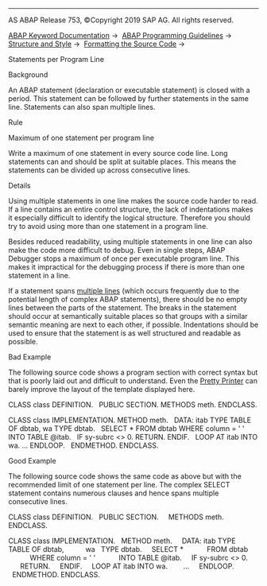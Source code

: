   

* * *

AS ABAP Release 753, ©Copyright 2019 SAP AG. All rights reserved.

[ABAP Keyword Documentation](https://help.sap.com/doc/abapdocu_753_index_htm/7.53/en-US/abenabap.htm) →  [ABAP Programming Guidelines](https://help.sap.com/doc/abapdocu_753_index_htm/7.53/en-US/abenabap_pgl.htm) →  [Structure and Style](https://help.sap.com/doc/abapdocu_753_index_htm/7.53/en-US/abenstructure_style_guidl.htm) →  [Formatting the Source Code](https://help.sap.com/doc/abapdocu_753_index_htm/7.53/en-US/abenformatting_code_guidl.htm) → 

Statements per Program Line

Background

An ABAP statement (declaration or executable statement) is closed with a period. This statement can be followed by further statements in the same line. Statements can also span multiple lines.

Rule

Maximum of one statement per program line

Write a maximum of one statement in every source code line. Long statements can and should be split at suitable places. This means the statements can be divided up across consecutive lines.

Details

Using multiple statements in one line makes the source code harder to read. If a line contains an entire control structure, the lack of indentations makes it especially difficult to identify the logical structure. Therefore you should try to avoid using more than one statement in a program line.

Besides reduced readability, using multiple statements in one line can also make the code more difficult to debug. Even in single steps, ABAP Debugger stops a maximum of once per executable program line. This makes it impractical for the debugging process if there is more than one statement in a line.

If a statement spans [multiple lines](https://help.sap.com/doc/abapdocu_753_index_htm/7.53/en-US/abenline_width_guidl.htm "Guideline") (which occurs frequently due to the potential length of complex ABAP statements), there should be no empty lines between the parts of the statement. The breaks in the statement should occur at semantically suitable places so that groups with a similar semantic meaning are next to each other, if possible. Indentations should be used to ensure that the statement is as well structured and readable as possible.

Bad Example

The following source code shows a program section with correct syntax but that is poorly laid out and difficult to understand. Even the [Pretty Printer](https://help.sap.com/doc/abapdocu_753_index_htm/7.53/en-US/abenuse_pretty_printer_guidl.htm "Guideline") can barely improve the layout of the template displayed here.

CLASS class DEFINITION.
  PUBLIC SECTION. METHODS meth. ENDCLASS.

CLASS class IMPLEMENTATION. METHOD meth.
  DATA: itab TYPE TABLE OF dbtab, wa TYPE dbtab.
  SELECT \* FROM dbtab WHERE column = ' ' INTO TABLE @itab.
  IF sy-subrc <> 0. RETURN. ENDIF.
  LOOP AT itab INTO wa. ... ENDLOOP.
  ENDMETHOD. ENDCLASS.

Good Example

The following source code shows the same code as above but with the recommended limit of one statement per line. The complex SELECT statement contains numerous clauses and hence spans multiple consecutive lines.

CLASS class DEFINITION.
  PUBLIC SECTION.
    METHODS meth.
ENDCLASS.

CLASS class IMPLEMENTATION.
  METHOD meth.
    DATA: itab TYPE TABLE OF dbtab,
          wa   TYPE dbtab.
    SELECT \*
           FROM dbtab
           WHERE column = ' '
           INTO TABLE @itab.
    IF sy-subrc <> 0.
      RETURN.
    ENDIF.
    LOOP AT itab INTO wa.
       ...
    ENDLOOP.
  ENDMETHOD.
ENDCLASS.